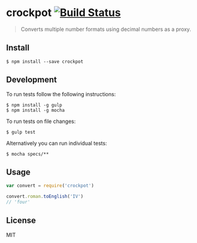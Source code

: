 # crockpot [![Build Status](https://travis-ci.org/eternal44/crockpot.svg?branch=master)](https://travis-ci.org/eternal44/crockpot)

> Converts multiple number formats using decimal numbers as a proxy.

## Install

```
$ npm install --save crockpot
```

## Development
To run tests follow the following instructions:

```
$ npm install -g gulp
$ npm install -g mocha
```

To run tests on file changes:
```
$ gulp test
```

Alternatively you can run individual tests:
```
$ mocha specs/**
```

## Usage

```js
var convert = require('crockpot')

convert.roman.toEnglish('IV')
// 'four'
```
## License
MIT
